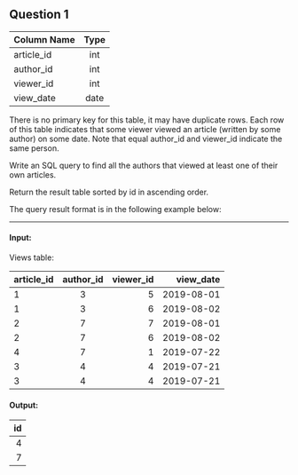 ## Question 1


| Column Name   | Type          | 
| ------------- |:-------------:| 
| article_id    | int           | 
| author_id     | int           | 
| viewer_id     | int           | 
| view_date     | date          |

There is no primary key for this table, it may have duplicate rows.
Each row of this table indicates that some viewer viewed an article (written by some author) on some date. 
Note that equal author_id and viewer_id indicate the same person.
 

Write an SQL query to find all the authors that viewed at least one of their own articles.

Return the result table sorted by id in ascending order.

The query result format is in the following example below:

----
#### Input: 

Views table:

| article_id| author_id | viewer_id | view_date  |
|-----------|:---------:|----------:|-----------:|
| 1         | 3         | 5         | 2019-08-01 |
| 1         | 3         | 6         | 2019-08-02 |
| 2         | 7         | 7         | 2019-08-01 |
| 2         | 7         | 6         | 2019-08-02 |
| 4         | 7         | 1         | 2019-07-22 |
| 3         | 4         | 4         | 2019-07-21 |
| 3         | 4         | 4         | 2019-07-21 |

#### Output: 

| id   |
|-----:|
| 4    |
| 7    |


